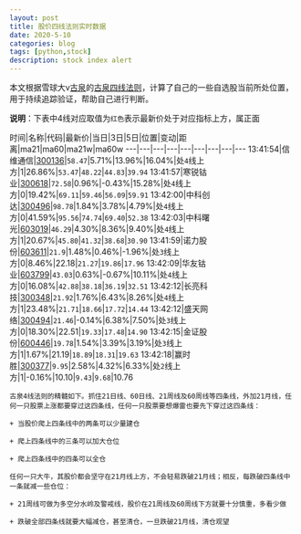 ```yaml
---
layout: post
title: 股价四线法则实时数据
date: 2020-5-10
categories: blog
tags: [python,stock]
description: stock index alert
---
```



本文根据雪球大v[古泉](https://xueqiu.com/u/7148646888)的[古泉四线法则](https://xueqiu.com/7148646888/130498192)，计算了自己的一些自选股当前所处位置，用于持续追踪验证，帮助自己进行判断。

**说明**：下表中4线对应取值为`红色`表示最新价处于对应指标上方，属正面

时间|名称|代码|最新价|当日|3日|5日|位置|变动|距离|ma21|ma60|ma21w|ma60w
---|---|---|---|---|---|---|---|---
13:41:54|信维通信|[300136](https://xueqiu.com/S/SZ300136)|`58.47`|5.71%|13.96%|16.04%|处`4`线上方|1|26.86%|`53.47`|`48.22`|`44.83`|`39.94`
13:41:57|寒锐钴业|[300618](https://xueqiu.com/S/SZ300618)|`72.58`|0.96%|-0.43%|15.28%|处`4`线上方|0|19.42%|`69.11`|`59.46`|`56.09`|`59.91`
13:42:00|中科创达|[300496](https://xueqiu.com/S/SZ300496)|`98.78`|1.84%|3.78%|4.79%|处`4`线上方|0|41.59%|`95.56`|`74.74`|`69.40`|`52.38`
13:42:03|中科曙光|[603019](https://xueqiu.com/S/SH603019)|`46.29`|4.30%|8.36%|9.40%|处`4`线上方|1|20.67%|`45.80`|`41.32`|`38.68`|`30.90`
13:41:59|诺力股份|[603611](https://xueqiu.com/S/SH603611)|`21.9`|1.48%|0.46%|-1.96%|处`3`线上方|0|8.46%|22.18|`21.27`|`19.86`|`17.96`
13:42:09|华友钴业|[603799](https://xueqiu.com/S/SH603799)|`43.03`|0.63%|-0.67%|10.11%|处`4`线上方|0|16.08%|`42.88`|`38.18`|`36.19`|`32.51`
13:42:12|长亮科技|[300348](https://xueqiu.com/S/SZ300348)|`21.92`|1.76%|6.43%|8.26%|处`4`线上方|1|23.48%|`21.71`|`18.66`|`17.72`|`14.44`
13:42:12|盛天网络|[300494](https://xueqiu.com/S/SZ300494)|`21.46`|-0.14%|6.38%|7.50%|处`3`线上方|0|18.30%|22.51|`19.33`|`17.48`|`14.90`
13:42:15|金证股份|[600446](https://xueqiu.com/S/SH600446)|`19.78`|1.54%|3.39%|3.19%|处`3`线上方|1|1.67%|21.19|`18.89`|`18.31`|`19.63`
13:42:18|赢时胜|[300377](https://xueqiu.com/S/SZ300377)|`9.95`|2.58%|4.32%|6.33%|处`2`线上方|1|-0.16%|10.10|`9.43`|`9.68`|10.76

```
古泉4线法则的精髓如下。抓住21日线、60日线、21周线及60周线等四条线，外加21月线，任何一只股票上涨都要穿过这四条线，任何一只股票要想爆雷也要先下穿过这四条线：

+ 当股价爬上四条线中的两条可以少量建仓

+ 爬上四条线中的三条可以加大仓位

+ 爬上四条线中的四条可以全仓

任何一只大牛，其股价都会坚守在21月线上方，不会轻易跌破21月线；相反，每跌破四条线中一条就减一些仓位：

+ 21周线可做为多空分水岭及警戒线，股价在21周线及60周线下方就要十分慎重，多看少做

+ 跌破全部四条线就要大幅减仓，甚至清仓，一旦跌破21月线，清仓观望
```